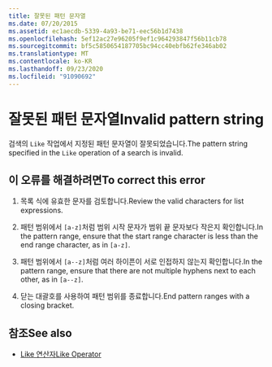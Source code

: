 ```yaml
---
title: 잘못된 패턴 문자열
ms.date: 07/20/2015
ms.assetid: ec1aecdb-5339-4a93-be71-eec56b1d7438
ms.openlocfilehash: 5ef12ac27e96205f9ef1c964293847f56b11cb78
ms.sourcegitcommit: bf5c5850654187705bc94cc40ebfb62fe346ab02
ms.translationtype: MT
ms.contentlocale: ko-KR
ms.lasthandoff: 09/23/2020
ms.locfileid: "91090692"
---
```

# <a name="invalid-pattern-string"></a><span data-ttu-id="c5bb2-102">잘못된 패턴 문자열</span><span class="sxs-lookup"><span data-stu-id="c5bb2-102">Invalid pattern string</span></span>

<span data-ttu-id="c5bb2-103">검색의 `Like` 작업에서 지정된 패턴 문자열이 잘못되었습니다.</span><span class="sxs-lookup"><span data-stu-id="c5bb2-103">The pattern string specified in the `Like` operation of a search is invalid.</span></span>  
  
## <a name="to-correct-this-error"></a><span data-ttu-id="c5bb2-104">이 오류를 해결하려면</span><span class="sxs-lookup"><span data-stu-id="c5bb2-104">To correct this error</span></span>  
  
1. <span data-ttu-id="c5bb2-105">목록 식에 유효한 문자를 검토합니다.</span><span class="sxs-lookup"><span data-stu-id="c5bb2-105">Review the valid characters for list expressions.</span></span>  
  
2. <span data-ttu-id="c5bb2-106">패턴 범위에서 `[a-z]`처럼 범위 시작 문자가 범위 끝 문자보다 작은지 확인합니다.</span><span class="sxs-lookup"><span data-stu-id="c5bb2-106">In the pattern range, ensure that the start range character is less than the end range character, as in `[a-z]`.</span></span>  
  
3. <span data-ttu-id="c5bb2-107">패턴 범위에서 `[a--z]`처럼 여러 하이픈이 서로 인접하지 않는지 확인합니다.</span><span class="sxs-lookup"><span data-stu-id="c5bb2-107">In the pattern range, ensure that there are not multiple hyphens next to each other, as in `[a--z]`.</span></span>  
  
4. <span data-ttu-id="c5bb2-108">닫는 대괄호를 사용하여 패턴 범위를 종료합니다.</span><span class="sxs-lookup"><span data-stu-id="c5bb2-108">End pattern ranges with a closing bracket.</span></span>  
  
## <a name="see-also"></a><span data-ttu-id="c5bb2-109">참조</span><span class="sxs-lookup"><span data-stu-id="c5bb2-109">See also</span></span>

- [<span data-ttu-id="c5bb2-110">Like 연산자</span><span class="sxs-lookup"><span data-stu-id="c5bb2-110">Like Operator</span></span>](../language-reference/operators/like-operator.md)
